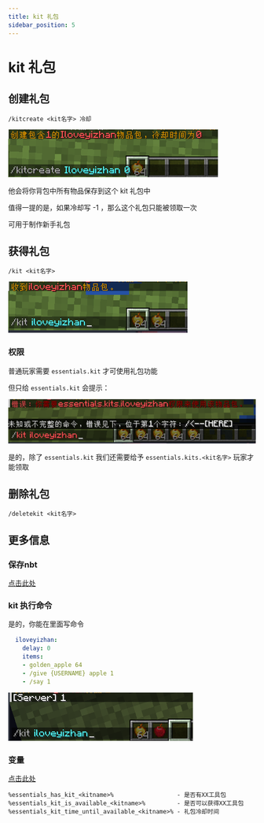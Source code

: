 ```yaml
---
title: kit 礼包
sidebar_position: 5
---
```


# kit 礼包

## 创建礼包

```text
/kitcreate <kit名字> 冷却
```

![](_images/kit_1.png)

他会将你背包中所有物品保存到这个 kit 礼包中

值得一提的是，如果冷却写 -1 ，那么这个礼包只能被领取一次

可用于制作新手礼包

## 获得礼包

```text
/kit <kit名字>
```

![](_images/kit_2.png)

### 权限

普通玩家需要 `essentials.kit` 才可使用礼包功能

但只给 `essentials.kit` 会提示：

![](_images/kit_3.png)

是的，除了 `essentials.kit` 我们还需要给予 `essentials.kits.<kit名字>` 玩家才能领取

## 删除礼包

```text
/deletekit <kit名字>
```

## 更多信息

### 保存nbt

[点击此处](ConfigTips.md#礼包工具包)

### kit 执行命令

是的，你能在里面写命令

```yaml
  iloveyizhan:
    delay: 0
    items:
    - golden_apple 64
    - /give {USERNAME} apple 1
    - /say 1
```

![](_images/kit_4.png)

### 变量

[点击此处](PapiSupport.md)

```text
%essentials_has_kit_<kitname>%                  - 是否有XX工具包
%essentials_kit_is_available_<kitname>%         - 是否可以获得XX工具包
%essentials_kit_time_until_available_<kitname>% - 礼包冷却时间
```
